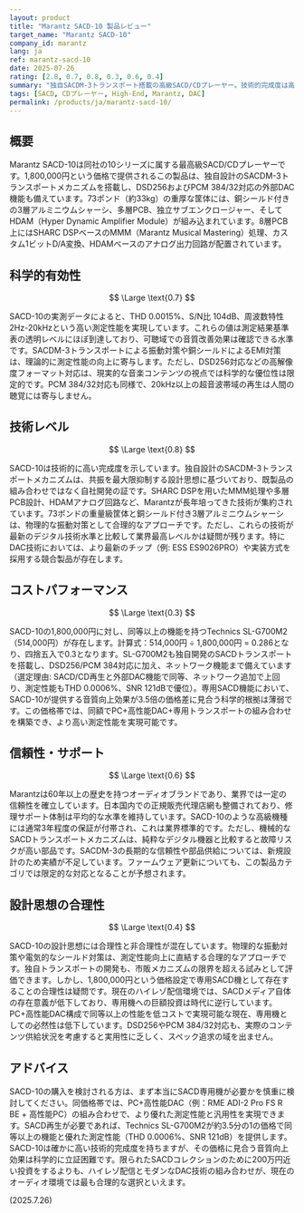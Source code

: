 ```yaml
---
layout: product
title: "Marantz SACD-10 製品レビュー"
target_name: "Marantz SACD-10"
company_id: marantz
lang: ja
ref: marantz-sacd-10
date: 2025-07-26
rating: [2.8, 0.7, 0.8, 0.3, 0.6, 0.4]
summary: "独自SACDM-3トランスポート搭載の高級SACD/CDプレーヤー。技術的完成度は高いものの、コストパフォーマンスに課題があり、専用機としての存在意義が問われる製品です。"
tags: [SACD, CDプレーヤー, High-End, Marantz, DAC]
permalink: /products/ja/marantz-sacd-10/
---
```


## 概要

Marantz SACD-10は同社の10シリーズに属する最高級SACD/CDプレーヤーです。1,800,000円という価格で提供されるこの製品は、独自設計のSACDM-3トランスポートメカニズムを搭載し、DSD256およびPCM 384/32対応の外部DAC機能も備えています。73ポンド（約33kg）の重厚な筐体には、銅シールド付きの3層アルミニウムシャーシ、多層PCB、独立サブエンクロージャー、そしてHDAM（Hyper Dynamic Amplifier Module）が組み込まれています。8層PCB上にはSHARC DSPベースのMMM（Marantz Musical Mastering）処理、カスタム1ビットD/A変換、HDAMベースのアナログ出力回路が配置されています。

## 科学的有効性

$$ \Large \text{0.7} $$

SACD-10の実測データによると、THD 0.0015%、S/N比 104dB、周波数特性 2Hz-20kHzという高い測定性能を実現しています。これらの値は測定結果基準表の透明レベルにほぼ到達しており、可聴域での音質改善効果は確認できる水準です。SACDM-3トランスポートによる振動対策や銅シールドによるEMI対策は、理論的に測定性能の向上に寄与します。ただし、DSD256対応などの高解像度フォーマット対応は、現実的な音楽コンテンツの視点では科学的な優位性は限定的です。PCM 384/32対応も同様で、20kHz以上の超音波帯域の再生は人間の聴覚には寄与しません。

## 技術レベル

$$ \Large \text{0.8} $$

SACD-10は技術的に高い完成度を示しています。独自設計のSACDM-3トランスポートメカニズムは、共振を最大限抑制する設計思想に基づいており、既製品の組み合わせではなく自社開発の証です。SHARC DSPを用いたMMM処理や多層PCB設計、HDAMアナログ回路など、Marantzが長年培ってきた技術が集約されています。73ポンドの重量級筐体と銅シールド付き3層アルミニウムシャーシは、物理的な振動対策として合理的なアプローチです。ただし、これらの技術が最新のデジタル技術水準と比較して業界最高レベルかは疑問が残ります。特にDAC技術においては、より最新のチップ（例: ESS ES9026PRO）や実装方式を採用する競合製品が存在します。

## コストパフォーマンス

$$ \Large \text{0.3} $$

SACD-10の1,800,000円に対し、同等以上の機能を持つTechnics SL-G700M2（514,000円）が存在します。計算式：514,000円 ÷ 1,800,000円 = 0.286となり、四捨五入で0.3となります。SL-G700M2も独自開発のSACDトランスポートを搭載し、DSD256/PCM 384対応に加え、ネットワーク機能まで備えています（選定理由: SACD/CD再生と外部DAC機能で同等、ネットワーク追加で上回り、測定性能もTHD 0.0006%、SNR 121dBで優位）。専用SACD機能において、SACD-10が提供する音質向上効果が3.5倍の価格差に見合う科学的根拠は薄弱です。この価格帯では、同額でPC+高性能DAC+専用トランスポートの組み合わせを構築でき、より高い測定性能を実現可能です。

## 信頼性・サポート

$$ \Large \text{0.6} $$

Marantzは60年以上の歴史を持つオーディオブランドであり、業界では一定の信頼性を確立しています。日本国内での正規販売代理店網も整備されており、修理サポート体制は平均的な水準を維持しています。SACD-10のような高級機種には通常3年程度の保証が付帯され、これは業界標準的です。ただし、機械的なSACDトランスポートメカニズムは、純粋なデジタル機器と比較すると故障リスクが高い部品です。SACDM-3の長期的な信頼性や部品供給については、新規設計のため実績が不足しています。ファームウェア更新についても、この製品カテゴリでは限定的な対応となることが予想されます。

## 設計思想の合理性

$$ \Large \text{0.4} $$

SACD-10の設計思想には合理性と非合理性が混在しています。物理的な振動対策や電気的なシールド対策は、測定性能向上に直結する合理的なアプローチです。独自トランスポートの開発も、市販メカニズムの限界を超える試みとして評価できます。しかし、1,800,000円という価格設定で専用SACD機として存在することの合理性は疑問です。現在のハイレゾ配信環境では、SACDメディア自体の存在意義が低下しており、専用機への巨額投資は時代に逆行しています。PC+高性能DAC構成で同等以上の性能を低コストで実現可能な現在、専用機としての必然性は低下しています。DSD256やPCM 384/32対応も、実際のコンテンツ供給状況を考慮すると実用性に乏しく、スペック追求の域を出ません。

## アドバイス

SACD-10の購入を検討される方は、まず本当にSACD専用機が必要かを慎重に検討してください。同価格帯では、PC+高性能DAC（例：RME ADI-2 Pro FS R BE + 高性能PC）の組み合わせで、より優れた測定性能と汎用性を実現できます。SACD再生が必要であれば、Technics SL-G700M2が約3.5分の1の価格で同等以上の機能と優れた測定性能（THD 0.0006%、SNR 121dB）を提供します。SACD-10は確かに高い技術的完成度を持ちますが、その価格に見合う音質向上効果は科学的に立証困難です。限られたSACDコレクションのために200万円近い投資をするよりも、ハイレゾ配信とモダンなDAC技術の組み合わせが、現在のオーディオ環境では最も合理的な選択といえます。

(2025.7.26)
